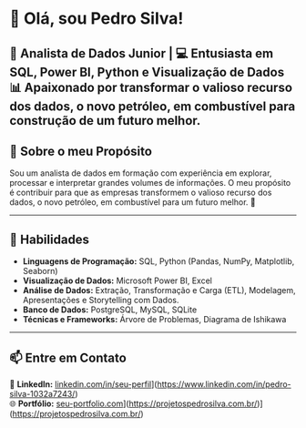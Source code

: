 # 👋 Olá, sou Pedro Silva!

🎯 **Analista de Dados Junior** | 💻 **Entusiasta em SQL, Power BI, Python e Visualização de Dados**  
📊 Apaixonado por transformar o valioso recurso dos dados, o novo petróleo, em combustível para construção de um futuro melhor.
---

## 🏅 Sobre o meu Propósito

Sou um analista de dados em formação com experiência em explorar, processar e interpretar grandes volumes de informações. O meu propósito é contribuir para que as empresas transformem o valioso recurso dos dados, o novo petróleo, em combustível para um futuro melhor. 🏅

---

## 🚀 Habilidades

- **Linguagens de Programação:** SQL, Python (Pandas, NumPy, Matplotlib, Seaborn)  
- **Visualização de Dados:** Microsoft Power BI, Excel
- **Análise de Dados:** Extração, Transformação e Carga (ETL), Modelagem, Apresentações e Storytelling com Dados.
- **Banco de Dados:** PostgreSQL, MySQL, SQLite  
- **Técnicas e Frameworks:** Árvore de Problemas, Diagrama de Ishikawa

---

## 📫 Entre em Contato

💼 **LinkedIn:** [linkedin.com/in/seu-perfil](https://linkedin.com/in/seu-perfil)](https://www.linkedin.com/in/pedro-silva-1032a7243/)  
🌐 **Portfólio:** [seu-portfolio.com](https://seu-portfolio.com)](https://projetospedrosilva.com.br/)](https://projetospedrosilva.com.br/)

